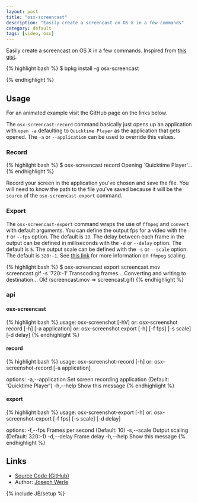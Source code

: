 ```yaml
---
layout: post
title: "osx-screencast"
description: "Easily create a screencast on OS X in a few commands"
category: default
tags: [video, osx]
---
```



Easily create a screencast on OS X in a few commands.
Inspired from [this gist](https://gist.github.com/dergachev/4627207).

{% highlight bash %}
$ bpkg install -g osx-screencast

{% endhighlight %}

## Usage

For an animated example visit the GitHub page on the links below.

The `osx-screencast-record` command basically just opens up an application with `open -a` defaulting to `Quicktime Player` as the application that gets opened. The `-a` or `--application` can be used to override this values.

### Record

{% highlight bash %}
$ osx-screencast record
Opening `Quicktime Player'...
{% endhighlight %}

Record your screen in the application you've chosen and save the file.
You will need to know the path to the file you've saved because it will be the `source` of the `osx-screencast-export` command.

### Export

The `osx-screencast-export` command wraps the use of `ffmpeg` and `convert` with default arguments. You can define the output fps for a video with the `-f` or `--fps` option. The default is `10`. The delay between each frame in the output can be defined in milliseconds with the `-d` or `--delay` option. The default is `5`. The output scale can be defined with the `-s` or `--scale` option. The default is `320:-1`. See [this link](https://trac.ffmpeg.org/wiki/Scaling%20(resizing)%20with%20ffmpeg) for more information on `ffmpeg` scaling.

{% highlight bash %}
$ osx-screencast export screencast.mov screencast.gif -s '720:-1'
Transcoding frames...
Converting and writing to destination...
Ok! (screencast.mov => screencast.gif)
{% endhighlight %}

### api

#### osx-screencast

{% highlight bash %}
usage: osx-screenshot [-hV]
or: osx-screenshot record [-h] [-a application]
or: osx-screenshot export [-h] [-f fps] [-s scale] [-d delay] <src> <dest>
{% endhighlight %}

#### record

{% highlight bash %}
usage: osx-screenshot-record [-h]
or: osx-screenshot-record [-a application]

options:
-a,--application     Set screen recording application  (Default: 'Quicktime Player')
-h,--help            Show this message
{% endhighlight %}

#### export

{% highlight bash %}
usage: osx-screenshot-export [-h]
or: osx-screenshot-export [-f fps] [-s scale] [-d delay] <src> <dest>

options:
-f,--fps        Frames per second (Default: 10)
-s,--scale      Output scaling (Default: 320:-1)
-d,--delay      Frame delay
-h,--help       Show this message
{% endhighlight %}

## Links

* [Source Code (GitHub)](https://github.com/bpkg/osx-screencast)
* Author: [Joseph Werle](https://github.com/jwerle)

{% include JB/setup %}

